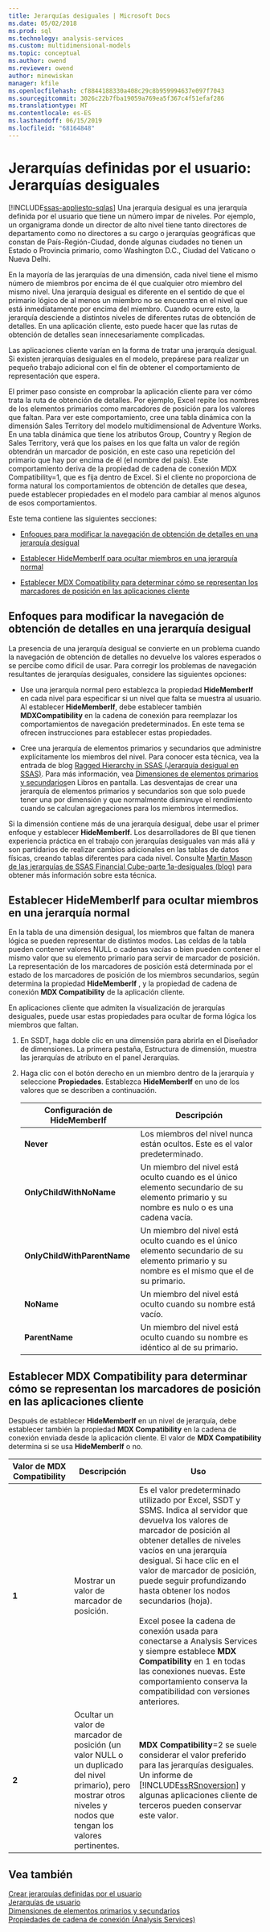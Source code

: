 ```yaml
---
title: Jerarquías desiguales | Microsoft Docs
ms.date: 05/02/2018
ms.prod: sql
ms.technology: analysis-services
ms.custom: multidimensional-models
ms.topic: conceptual
ms.author: owend
ms.reviewer: owend
author: minewiskan
manager: kfile
ms.openlocfilehash: cf8844188330a408c29c8b959994637e097f7043
ms.sourcegitcommit: 3026c22b7fba19059a769ea5f367c4f51efaf286
ms.translationtype: MT
ms.contentlocale: es-ES
ms.lasthandoff: 06/15/2019
ms.locfileid: "68164848"
---
```

# <a name="user-defined-hierarchies---ragged-hierarchies"></a>Jerarquías definidas por el usuario: Jerarquías desiguales
[!INCLUDE[ssas-appliesto-sqlas](../../includes/ssas-appliesto-sqlas.md)]
  Una jerarquía desigual es una jerarquía definida por el usuario que tiene un número impar de niveles. Por ejemplo, un organigrama donde un director de alto nivel tiene tanto directores de departamento como no directores a su cargo o jerarquías geográficas que constan de País-Región-Ciudad, donde algunas ciudades no tienen un Estado o Provincia primario, como Washington D.C., Ciudad del Vaticano o Nueva Delhi.  
  
 En la mayoría de las jerarquías de una dimensión, cada nivel tiene el mismo número de miembros por encima de él que cualquier otro miembro del mismo nivel. Una jerarquía desigual es diferente en el sentido de que el primario lógico de al menos un miembro no se encuentra en el nivel que está inmediatamente por encima del miembro. Cuando ocurre esto, la jerarquía desciende a distintos niveles de diferentes rutas de obtención de detalles. En una aplicación cliente, esto puede hacer que las rutas de obtención de detalles sean innecesariamente complicadas.  
  
 Las aplicaciones cliente varían en la forma de tratar una jerarquía desigual. Si existen jerarquías desiguales en el modelo, prepárese para realizar un pequeño trabajo adicional con el fin de obtener el comportamiento de representación que espera.  
  
 El primer paso consiste en comprobar la aplicación cliente para ver cómo trata la ruta de obtención de detalles. Por ejemplo, Excel repite los nombres de los elementos primarios como marcadores de posición para los valores que faltan. Para ver este comportamiento, cree una tabla dinámica con la dimensión Sales Territory del modelo multidimensional de Adventure Works. En una tabla dinámica que tiene los atributos Group, Country y Region de Sales Territory, verá que los países en los que falta un valor de región obtendrán un marcador de posición, en este caso una repetición del primario que hay por encima de él (el nombre del país). Este comportamiento deriva de la propiedad de cadena de conexión MDX Compatibility=1, que es fija dentro de Excel. Si el cliente no proporciona de forma natural los comportamientos de obtención de detalles que desea, puede establecer propiedades en el modelo para cambiar al menos algunos de esos comportamientos.  
  
 Este tema contiene las siguientes secciones:  
  
-   [Enfoques para modificar la navegación de obtención de detalles en una jerarquía desigual](#bkmk_approach)  
  
-   [Establecer HideMemberIf para ocultar miembros en una jerarquía normal](#bkmk_Hide)  
  
-   [Establecer MDX Compatibility para determinar cómo se representan los marcadores de posición en las aplicaciones cliente](#bkmk_Mdx)  
  
##  <a name="bkmk_approach"></a> Enfoques para modificar la navegación de obtención de detalles en una jerarquía desigual  
 La presencia de una jerarquía desigual se convierte en un problema cuando la navegación de obtención de detalles no devuelve los valores esperados o se percibe como difícil de usar. Para corregir los problemas de navegación resultantes de jerarquías desiguales, considere las siguientes opciones:  
  
-   Use una jerarquía normal pero establezca la propiedad **HideMemberIf** en cada nivel para especificar si un nivel que falta se muestra al usuario. Al establecer **HideMemberIf**, debe establecer también **MDXCompatibility** en la cadena de conexión para reemplazar los comportamientos de navegación predeterminados. En este tema se ofrecen instrucciones para establecer estas propiedades.  
  
-   Cree una jerarquía de elementos primarios y secundarios que administre explícitamente los miembros del nivel. Para conocer esta técnica, vea la entrada de blog [Ragged Hierarchy in SSAS (Jerarquía desigual en SSAS)](http://dwbi1.wordpress.com/2011/03/30/ragged-hierarchy-in-ssas/). Para más información, vea [Dimensiones de elementos primarios y secundarios](../../analysis-services/multidimensional-models/parent-child-dimension.md)en Libros en pantalla. Las desventajas de crear una jerarquía de elementos primarios y secundarios son que solo puede tener una por dimensión y que normalmente disminuye el rendimiento cuando se calculan agregaciones para los miembros intermedios.  
  
 Si la dimensión contiene más de una jerarquía desigual, debe usar el primer enfoque y establecer **HideMemberIf**. Los desarrolladores de BI que tienen experiencia práctica en el trabajo con jerarquías desiguales van más allá y son partidarios de realizar cambios adicionales en las tablas de datos físicas, creando tablas diferentes para cada nivel. Consulte [Martin Mason de las jerarquías de SSAS Financial Cube-parte 1a-desiguales (blog)](http://martinmason.wordpress.com/2012/03/03/the-ssas-financial-cubepart-1aragged-hierarchies-cont/) para obtener más información sobre esta técnica.  
  
##  <a name="bkmk_Hide"></a> Establecer HideMemberIf para ocultar miembros en una jerarquía normal  
 En la tabla de una dimensión desigual, los miembros que faltan de manera lógica se pueden representar de distintos modos. Las celdas de la tabla pueden contener valores NULL o cadenas vacías o bien pueden contener el mismo valor que su elemento primario para servir de marcador de posición. La representación de los marcadores de posición está determinada por el estado de los marcadores de posición de los miembros secundarios, según determina la propiedad **HideMemberIf** , y la propiedad de cadena de conexión **MDX Compatibility** de la aplicación cliente.  
  
 En aplicaciones cliente que admiten la visualización de jerarquías desiguales, puede usar estas propiedades para ocultar de forma lógica los miembros que faltan.  
  
1.  En SSDT, haga doble clic en una dimensión para abrirla en el Diseñador de dimensiones. La primera pestaña, Estructura de dimensión, muestra las jerarquías de atributo en el panel Jerarquías.  
  
2.  Haga clic con el botón derecho en un miembro dentro de la jerarquía y seleccione **Propiedades**. Establezca **HideMemberIf** en uno de los valores que se describen a continuación.  
  
    |Configuración de HideMemberIf|Descripción|  
    |--------------------------|-----------------|  
    |**Never**|Los miembros del nivel nunca están ocultos. Este es el valor predeterminado.|  
    |**OnlyChildWithNoName**|Un miembro del nivel está oculto cuando es el único elemento secundario de su elemento primario y su nombre es nulo o es una cadena vacía.|  
    |**OnlyChildWithParentName**|Un miembro del nivel está oculto cuando es el único elemento secundario de su elemento primario y su nombre es el mismo que el de su primario.|  
    |**NoName**|Un miembro del nivel está oculto cuando su nombre está vacío.|  
    |**ParentName**|Un miembro del nivel está oculto cuando su nombre es idéntico al de su primario.|  
  
##  <a name="bkmk_Mdx"></a> Establecer MDX Compatibility para determinar cómo se representan los marcadores de posición en las aplicaciones cliente  
 Después de establecer **HideMemberIf** en un nivel de jerarquía, debe establecer también la propiedad **MDX Compatibility** en la cadena de conexión enviada desde la aplicación cliente. El valor de **MDX Compatibility** determina si se usa **HideMemberIf** o no.  
  
|Valor de MDX Compatibility|Descripción|Uso|  
|-------------------------------|-----------------|-----------|  
|**1**|Mostrar un valor de marcador de posición.|Es el valor predeterminado utilizado por Excel, SSDT y SSMS. Indica al servidor que devuelva los valores de marcador de posición al obtener detalles de niveles vacíos en una jerarquía desigual. Si hace clic en el valor de marcador de posición, puede seguir profundizando hasta obtener los nodos secundarios (hoja).<br /><br /> Excel posee la cadena de conexión usada para conectarse a Analysis Services y siempre establece **MDX Compatibility** en 1 en todas las conexiones nuevas. Este comportamiento conserva la compatibilidad con versiones anteriores.|  
|**2**|Ocultar un valor de marcador de posición (un valor NULL o un duplicado del nivel primario), pero mostrar otros niveles y nodos que tengan los valores pertinentes.|**MDX Compatibility**=2 se suele considerar el valor preferido para las jerarquías desiguales. Un informe de [!INCLUDE[ssRSnoversion](../../includes/ssrsnoversion-md.md)] y algunas aplicaciones cliente de terceros pueden conservar este valor.|  
  
## <a name="see-also"></a>Vea también  
 [Crear jerarquías definidas por el usuario](../../analysis-services/multidimensional-models/user-defined-hierarchies-create.md)   
 [Jerarquías de usuario](../../analysis-services/multidimensional-models-olap-logical-dimension-objects/user-hierarchies.md)   
 [Dimensiones de elementos primarios y secundarios](../../analysis-services/multidimensional-models/parent-child-dimension.md)   
 [Propiedades de cadena de conexión &#40;Analysis Services&#41;](../../analysis-services/instances/connection-string-properties-analysis-services.md)  
  
  
